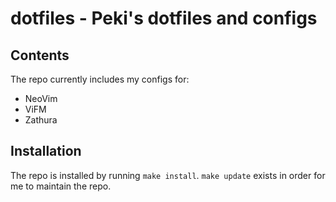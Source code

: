 
# dotfiles - Peki's dotfiles and configs

## Contents

The repo currently includes my configs for:

- NeoVim
- ViFM
- Zathura

## Installation

The repo is installed by running `make install`. `make update` exists in order for me to maintain the repo.

